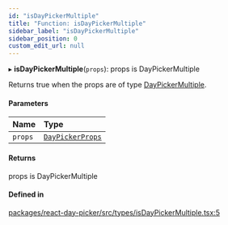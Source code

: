 ```yaml
---
id: "isDayPickerMultiple"
title: "Function: isDayPickerMultiple"
sidebar_label: "isDayPickerMultiple"
sidebar_position: 0
custom_edit_url: null
---
```


▸ **isDayPickerMultiple**(`props`): props is DayPickerMultiple

Returns true when the props are of type [DayPickerMultiple](../interfaces/DayPickerMultiple).

#### Parameters

| Name | Type |
| :------ | :------ |
| `props` | [`DayPickerProps`](../types/DayPickerProps) |

#### Returns

props is DayPickerMultiple

#### Defined in

[packages/react-day-picker/src/types/isDayPickerMultiple.tsx:5](https://github.com/gpbl/react-day-picker/blob/6bc3b9d0/packages/react-day-picker/src/types/isDayPickerMultiple.tsx#L5)
